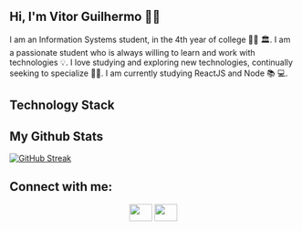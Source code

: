 ## Hi, I'm Vitor Guilhermo 👋🐺

I am an Information Systems student, in the 4th year of college 👨‍🎓 🏛. I am a passionate student who is always willing to learn and work with technologies 💡. I love studying and exploring new technologies, continually seeking to specialize 🧑‍💻. I am currently studying ReactJS and Node 📚 💻.

## Technology Stack


## My Github Stats
[![GitHub Streak](http://github-readme-streak-stats.herokuapp.com?user=VitorGuilhermo&theme=solarized-dark&date_format=M%20j%5B%2C%20Y%5D)](https://git.io/streak-stats)

<h2 align="left">Connect with me:</h2>
<p align="center">
  <a href="https://www.linkedin.com/in/vitor-guilhermo-64a204215/" target="blank"><img align="center" src="https://cdn.jsdelivr.net/npm/simple-icons@3.0.1/icons/linkedin.svg" alt="" height="30" width="40" /></a>
  <a href="https://www.instagram.com/Vitor_Guilhermo/" target="blank"><img align="center" src="https://cdn.jsdelivr.net/npm/simple-icons@3.0.1/icons/instagram.svg" alt="" height="30" width="40" /></a>
</p>
